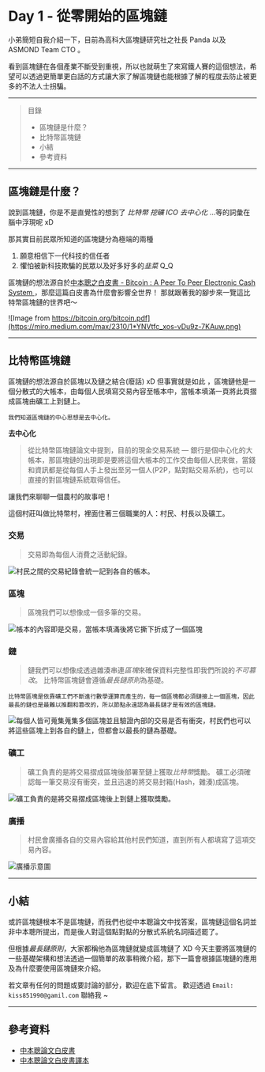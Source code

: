 # Day 1 - 從零開始的區塊鏈

小弟簡短自我介紹一下，目前為高科大區塊鏈研究社之社長 Panda 以及 ASMOND Team CTO 。

看到區塊鏈在各個產業不斷受到重視，所以也就萌生了來寫鐵人賽的這個想法，希望可以透過更簡單更白話的方式讓大家了解區塊鏈也能根據了解的程度去防止被更多的不法人士拐騙。



---


> 目錄
> - 區塊鏈是什麼？
> - 比特幣區塊鏈
> - 小結
> - 參考資料


---

## 區塊鏈是什麼？ 
說到區塊鏈，你是不是直覺性的想到了 *比特幣* *挖礦* *ICO* *去中心化* ...等的詞彙在腦中浮現呢 xD

那其實目前民眾所知道的區塊鏈分為極端的兩種
1. 願意相信下一代科技的信任者
2. 懼怕被新科技欺騙的民眾以及好多好多的*韭菜* Q_Q  

區塊鏈的想法源自於[中本聰之白皮書 - Bitcoin : A Peer To Peer Electronic Cash System ](http://satoshinakamoto.me/zh-tw/bitcoin.pdf)，那麼這篇白皮書為什麼會影響全世界！
那就跟著我的腳步來一覽這比特幣區塊鏈的世界吧～

![Image from https://bitcoin.org/bitcoin.pdf](https://miro.medium.com/max/2310/1*YNVtfc_xos-vDu9z-7KAuw.png)


---

## 比特幣區塊鏈

區塊鏈的想法源自於區塊以及鏈之結合(廢話) xD 
但事實就是如此 ，區塊鏈他是一個分散式的大帳本，由每個人民填寫交易內容至帳本中，當帳本填滿一頁將此頁摺成區塊由礦工上到鏈上。

`我們知道區塊鏈的中心思想是去中心化。`

**去中心化**
>從比特幣區塊鏈論文中提到，目前的現金交易系統 — 銀行是個中心化的大帳本，那區塊鏈的出現即是要將這個大帳本的工作交由每個人民來做，當錢和資訊都是從每個人手上發出至另一個人(P2P，點對點交易系統)，也可以直接的對區塊鏈系統取得信任。

讓我們來聊聊一個農村的故事吧！

這個村莊叫做比特幣村，裡面住著三個職業的人：村民、村長以及礦工。

### 交易
> 交易即為每個人消費之活動紀錄。

![村民之間的交易紀錄會統一記到各自的帳本。](https://miro.medium.com/max/1358/1*C_ze4ON2Fdyw6iHXLiObWw.png)

### 區塊
> 區塊我們可以想像成一個多筆的交易。

![帳本的內容即是交易，當帳本填滿後將它撕下折成了一個區塊](https://miro.medium.com/max/1186/1*H54rnx0ec5pvaxuBZS0yTA.png)

### 鏈
> 鏈我們可以想像成透過雜湊串連*區塊*來確保資料完整性即我們所說的*不可篡改*。
> 比特幣區塊鏈會遵循*最長鏈原則*為基礎。

`比特幣區塊是依靠礦工們不斷進行數學運算而產生的，每一個區塊都必須鏈接上一個區塊，因此最長的鏈也是最難以推翻和篡改的，所以節點永遠認為最長鏈才是有效的區塊鏈。`

![每個人皆可蒐集蒐集多個區塊並且驗證內部的交易是否有衝突，村民們也可以將這些區塊上到各自的鏈上，但都會以最長的鏈為基礎。](https://miro.medium.com/max/1392/1*sJfjQGTg3mVFI3gtLl0CFA.png)

### 礦工
> 礦工負責的是將交易摺成區塊後部署至鏈上獲取*比特幣*獎勵。
> 礦工必須確認每一筆交易沒有衝突，並且迅速的將交易封箱(Hash，雜湊)成區塊。

![礦工負責的是將交易摺成區塊後上到鏈上獲取獎勵。
](https://miro.medium.com/max/1244/1*VLWDw41myi3SV07ENZqlOg.png)

### 廣播
> 村民會廣播各自的交易內容給其他村民們知道，直到所有人都填寫了這項交易內容。

![廣播示意圖](https://miro.medium.com/max/1100/1*vAL3bCeCGGC0bmCoM_c9Yg.png)


---

## 小結
或許區塊鏈根本不是區塊鏈，而我們也從中本聰論文中找答案，區塊鏈這個名詞並非中本聰所提出，而是後人對這個點對點的分散式系統名詞描述罷了。

但根據*最長鏈原則*，大家都稱他為區塊鏈就變成區塊鏈了 XD
今天主要將區塊鏈的一些基礎架構和想法透過一個簡單的故事稍微介紹，那下一篇會根據區塊鏈的應用及為什麼要使用區塊鏈來介紹。

若文章有任何的問題或要討論的部分，歡迎在底下留言。
歡迎透過 `Email: kiss851990@gamil.com` 聯絡我 ~


---

## 參考資料
- [中本聰論文白皮書](https://bitcoin.org/bitcoin.pdf)
- [中本聰論文白皮書譯本](http://satoshinakamoto.me/zh-tw/bitcoin.pdf)